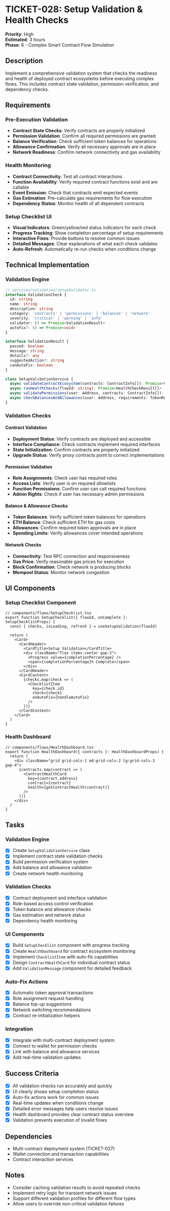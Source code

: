 # TICKET-028: Setup Validation & Health Checks

**Priority**: High  
**Estimated**: 3 hours  
**Phase**: 6 - Complex Smart Contract Flow Simulation

## Description
Implement a comprehensive validation system that checks the readiness and health of deployed contract ecosystems before executing complex flows. This includes contract state validation, permission verification, and dependency checks.

## Requirements

### Pre-Execution Validation
- **Contract State Checks**: Verify contracts are properly initialized
- **Permission Validation**: Confirm all required permissions are granted
- **Balance Verification**: Check sufficient token balances for operations
- **Allowance Confirmation**: Verify all necessary approvals are in place
- **Network Readiness**: Confirm network connectivity and gas availability

### Health Monitoring
- **Contract Connectivity**: Test all contract interactions
- **Function Availability**: Verify required contract functions exist and are callable
- **Event Emission**: Check that contracts emit expected events
- **Gas Estimation**: Pre-calculate gas requirements for flow execution
- **Dependency Status**: Monitor health of all dependent contracts

### Setup Checklist UI
- **Visual Indicators**: Green/yellow/red status indicators for each check
- **Progress Tracking**: Show completion percentage of setup requirements
- **Interactive Fixes**: Provide buttons to resolve common issues
- **Detailed Messages**: Clear explanations of what each check validates
- **Auto-Refresh**: Automatically re-run checks when conditions change

## Technical Implementation

### Validation Engine
```typescript
// services/validation/setupValidator.ts
interface ValidationCheck {
  id: string
  name: string
  description: string
  category: 'contracts' | 'permissions' | 'balances' | 'network'
  severity: 'critical' | 'warning' | 'info'
  validator: () => Promise<ValidationResult>
  autoFix?: () => Promise<void>
}

interface ValidationResult {
  passed: boolean
  message: string
  details?: any
  suggestedAction?: string
  canAutoFix: boolean
}

class SetupValidationService {
  async validateContractEcosystem(contracts: ContractInfo[]): Promise<ValidationSummary>
  async runHealthChecks(flowId: string): Promise<HealthCheckResult[]>
  async validatePermissions(user: Address, contracts: ContractInfo[]): Promise<PermissionValidation>
  async checkBalancesAndAllowances(user: Address, requirements: TokenRequirement[]): Promise<BalanceCheck>
}
```

### Validation Checks

#### Contract Validation
- **Deployment Status**: Verify contracts are deployed and accessible
- **Interface Compliance**: Check contracts implement required interfaces
- **State Initialization**: Confirm contracts are properly initialized
- **Upgrade Status**: Verify proxy contracts point to correct implementations

#### Permission Validation  
- **Role Assignments**: Check user has required roles
- **Access Lists**: Verify user is on required allowlists
- **Function Permissions**: Confirm user can call required functions
- **Admin Rights**: Check if user has necessary admin permissions

#### Balance & Allowance Checks
- **Token Balances**: Verify sufficient token balances for operations
- **ETH Balance**: Check sufficient ETH for gas costs
- **Allowances**: Confirm required token approvals are in place
- **Spending Limits**: Verify allowances cover intended operations

#### Network Checks
- **Connectivity**: Test RPC connection and responsiveness
- **Gas Price**: Verify reasonable gas prices for execution
- **Block Confirmation**: Check network is producing blocks
- **Mempool Status**: Monitor network congestion

## UI Components

### Setup Checklist Component
```tsx
// components/flows/SetupChecklist.tsx
export function SetupChecklist({ flowId, onComplete }: SetupChecklistProps) {
  const { checks, isLoading, refresh } = useSetupValidation(flowId)
  
  return (
    <Card>
      <CardHeader>
        <CardTitle>Setup Validation</CardTitle>
        <div className="flex items-center gap-2">
          <Progress value={completionPercentage} />
          <span>{completionPercentage}% Complete</span>
        </div>
      </CardHeader>
      <CardContent>
        {checks.map(check => (
          <ChecklistItem 
            key={check.id}
            check={check}
            onAutoFix={handleAutoFix}
          />
        ))}
      </CardContent>
    </Card>
  )
}
```

### Health Dashboard
```tsx
// components/flows/HealthDashboard.tsx
export function HealthDashboard({ contracts }: HealthDashboardProps) {
  return (
    <div className="grid grid-cols-1 md:grid-cols-2 lg:grid-cols-3 gap-4">
      {contracts.map(contract => (
        <ContractHealthCard
          key={contract.address}
          contract={contract}
          health={getContractHealth(contract)}
        />
      ))}
    </div>
  )
}
```

## Tasks

### Validation Engine
- [x] Create `SetupValidationService` class
- [x] Implement contract state validation checks
- [x] Build permission verification system  
- [x] Add balance and allowance validation
- [x] Create network health monitoring

### Validation Checks
- [x] Contract deployment and interface validation
- [x] Role-based access control verification
- [x] Token balance and allowance checks
- [x] Gas estimation and network status
- [x] Dependency health monitoring

### UI Components
- [x] Build `SetupChecklist` component with progress tracking
- [x] Create `HealthDashboard` for contract ecosystem monitoring
- [x] Implement `ChecklistItem` with auto-fix capabilities
- [x] Design `ContractHealthCard` for individual contract status
- [x] Add `ValidationMessage` component for detailed feedback

### Auto-Fix Actions
- [x] Automatic token approval transactions
- [x] Role assignment request handling
- [x] Balance top-up suggestions
- [x] Network switching recommendations
- [x] Contract re-initialization helpers

### Integration
- [x] Integrate with multi-contract deployment system
- [x] Connect to wallet for permission checks
- [x] Link with balance and allowance services
- [x] Add real-time validation updates

## Success Criteria
- [x] All validation checks run accurately and quickly
- [x] UI clearly shows setup completion status
- [x] Auto-fix actions work for common issues
- [x] Real-time updates when conditions change
- [x] Detailed error messages help users resolve issues
- [x] Health dashboard provides clear contract status overview
- [x] Validation prevents execution of invalid flows

## Dependencies
- Multi-contract deployment system (TICKET-027)
- Wallet connection and transaction capabilities
- Contract interaction services

## Notes
- Consider caching validation results to avoid repeated checks
- Implement retry logic for transient network issues
- Support different validation profiles for different flow types
- Allow users to override non-critical validation failures